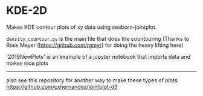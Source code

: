 # KDE-2D
Makes KDE contour plots of xy data using seaborn-jointplot.

`density_countour.py` is the main file that does the countouring (Thanks to Ross Meyer (https://github.com/rgmyr) for doing the heavy lifting here)

'2019NewPlots' is an example of a jupyter notebook that imports data and makes nice plots

---

also see this repository for another way to make these types of plots:
https://github.com/cxhernandez/jointplot-d3
